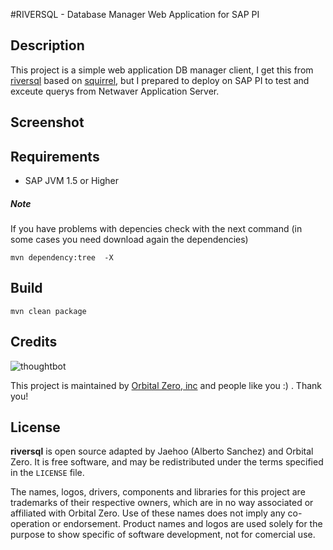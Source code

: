 #RIVERSQL - Database Manager Web Application for SAP PI

## Description

This project is a simple web application DB manager client, I get this from [riversql](http://riversql.googlecode.com/svn/trunk/) based on [squirrel](http://squirrel-sql.sourceforge.net/), but I prepared to deploy on SAP PI to test and exceute querys from Netwaver Application Server.

## Screenshot


## Requirements

* SAP JVM 1.5 or Higher

##### Note

If you have problems with depencies check with the next command (in some cases you need download again the dependencies)

```$
mvn dependency:tree  -X
```

## Build

```$
mvn clean package
```

Credits
-------

![thoughtbot](https://lh6.googleusercontent.com/-gXFiyKSSZ4E/UewkL6Eez8I/AAAAAAAADpg/Phifd0oafkc/s288/OZ%2520logo.png)

This project is maintained by [Orbital Zero, inc](http://www.orbitalzero.com/community)
and people like you :) . Thank you!

License
-------

**riversql** is open source adapted by Jaehoo (Alberto Sanchez) and Orbital Zero. It is free software, and may be
redistributed under the terms specified in the `LICENSE` file.

The names, logos, drivers, components and libraries for this project are trademarks of their respective owners, which are in no way associated or affiliated with Orbital Zero. Use of these names does not imply any co-operation or endorsement.
Product names and logos are used solely for the purpose to show specific of software development, not for comercial use.
